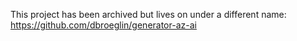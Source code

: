 This project has been archived but lives on under a different name: https://github.com/dbroeglin/generator-az-ai
